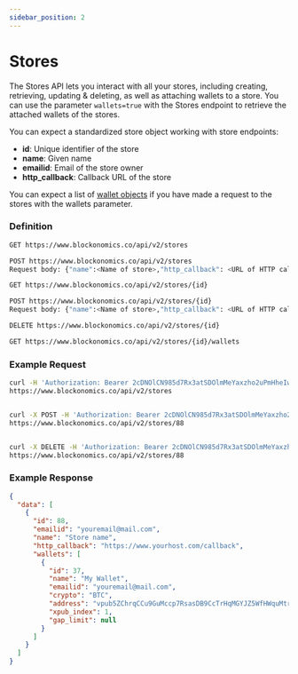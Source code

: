 ```yaml
---
sidebar_position: 2
---
```


# Stores

The Stores API lets you interact with all your stores, including creating, retrieving, updating & deleting, as well as attaching wallets to a store. You can use the parameter `wallets=true` with the Stores endpoint to retrieve the attached wallets of the stores.

You can expect a standardized store object working with store endpoints:

- **id**: Unique identifier of the store
- **name**: Given name
- **emailid**: Email of the store owner
- **http_callback**: Callback URL of the store

You can expect a list of <a href="/wallets-and-stores/wallets" target="_blank">wallet objects</a> if you have made a request to the stores with the wallets parameter.

### Definition

```sh
GET https://www.blockonomics.co/api/v2/stores

POST https://www.blockonomics.co/api/v2/stores
Request body: {"name":<Name of store>,"http_callback": <URL of HTTP callback>}

GET https://www.blockonomics.co/api/v2/stores/{id}

POST https://www.blockonomics.co/api/v2/stores/{id}
Request body: {"name":<Name of store>,"http_callback": <URL of HTTP callback>}

DELETE https://www.blockonomics.co/api/v2/stores/{id}

GET https://www.blockonomics.co/api/v2/stores/{id}/wallets
```

### Example Request

```bash
curl -H 'Authorization: Bearer 2cDNOlCN985d7Rx3atSDOlmMeYaxzho2uPmHheIw4eU'
https://www.blockonomics.co/api/v2/stores


curl -X POST -H 'Authorization: Bearer 2cDNOlCN985d7Rx3atSDOlmMeYaxzho2uPmHheIw4eU' -H "Content-Type: application/json" -d '{"name": "new store name", "http_callback": "https://newcallbackhost.com/callback"}'
https://www.blockonomics.co/api/v2/stores/88


curl -X DELETE -H 'Authorization: Bearer 2cDNOlCN985d7Rx3atSDOlmMeYaxzho2uPmHheIw4eU'
https://www.blockonomics.co/api/v2/stores/88
```

### Example Response

```json
{
  "data": [
    {
      "id": 88,
      "emailid": "youremail@mail.com",
      "name": "Store name",
      "http_callback": "https://www.yourhost.com/callback",
      "wallets": [
        {
          "id": 37,
          "name": "My Wallet",
          "emailid": "youremail@mail.com",
          "crypto": "BTC",
          "address": "vpub5ZChrqCCu9GuMccp7RsasDB9CcTrHqMGYJZ5WfHWquMtretu2p6QctKAAkyvStgxCMGVycC7Py7C9pz8UeLT9p85CHbacL3sEn3THtEit9t",
          "xpub_index": 1,
          "gap_limit": null
        }
      ]
    }
  ]
}
```
